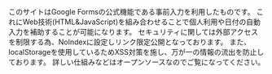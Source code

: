 このサイトはGoogle Formsの公式機能である事前入力を利用したものです。
これにWeb技術(HTML&JavaScript)を組み合わせることで個人利用や日付の自動入力を補助することが可能になります。
セキュリティに関しては外部アクセスを制限する為、NoIndexに設定しリンク限定公開となっております。
また、localStorageを使用しているためXSS対策を施し、万が一の情報の流出を防止しております。
詳しい仕組みなどはオープンソースなのでご覧になってください。
